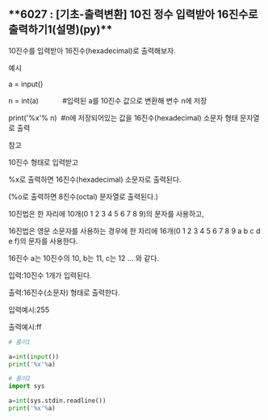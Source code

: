 ## \***\*6027 : [기초-출력변환] 10진 정수 입력받아 16진수로 출력하기1(설명)(py)\*\***

10진수를 입력받아 16진수(hexadecimal)로 출력해보자.

예시

a = input()

n = int(a)            #입력된 a를 10진수 값으로 변환해 변수 n에 저장

print('%x'% n)  #n에 저장되어있는 값을 16진수(hexadecimal) 소문자 형태 문자열로 출력

참고

10진수 형태로 입력받고

%x로 출력하면 16진수(hexadecimal) 소문자로 출력된다.

(%o로 출력하면 8진수(octal) 문자열로 출력된다.)

10진법은 한 자리에 10개(0 1 2 3 4 5 6 7 8 9)의 문자를 사용하고,

16진법은 영문 소문자를 사용하는 경우에 한 자리에 16개(0 1 2 3 4 5 6 7 8 9 a b c d e f)의 문자를 사용한다.

16진수 a는 10진수의 10, b는 11, c는 12 ... 와 같다.

입력:10진수 1개가 입력된다.

출력:16진수(소문자) 형태로 출력한다.

입력예시:255

출력예시:ff

```python
# 풀이1

a=int(input())
print('%x'%a)

# 풀이2
import sys

a=int(sys.stdin.readline())
print('%x'%a)
```
